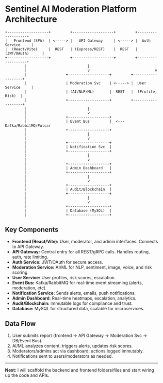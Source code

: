 # Sentinel AI Moderation Platform Architecture

```
+-------------------+         +-------------------+         +-------------------+
|   Frontend (SPA)  | <-----> |   API Gateway     | <-----> |  Auth Service     |
|  (React/Vite)     |  REST   | (Express/REST)    |  REST   |  (JWT/OAuth)      |
+-------------------+         +-------------------+         +-------------------+
         |                            |                              |
         |                            v                              v
         |                  +-------------------+         +-------------------+
         |                  | Moderation Svc    | <-----> |  User Service     |
         |                  | (AI/NLP/ML)       |  REST   |  (Profile, Risk)  |
         |                  +-------------------+         +-------------------+
         |                            |
         |                            v
         |                  +-------------------+
         |                  | Event Bus         |  <--- Kafka/RabbitMQ/Pulsar
         |                  +-------------------+
         |                            |
         |                            v
         |                  +-------------------+
         |                  | Notification Svc  |
         |                  +-------------------+
         |                            |
         |                            v
         |                  +-------------------+
         |                  | Admin Dashboard   |
         |                  +-------------------+
         |                            |
         |                            v
         |                  +-------------------+
         |                  | Audit/Blockchain  |
         |                  +-------------------+
         |                            |
         |                            v
         |                  +-------------------+
         |                  | Database (MySQL)  |
         |                  +-------------------+
```

## Key Components
- **Frontend (React/Vite):** User, moderator, and admin interfaces. Connects to API Gateway.
- **API Gateway:** Central entry for all REST/gRPC calls. Handles routing, auth, rate limiting.
- **Auth Service:** JWT/OAuth for secure access.
- **Moderation Service:** AI/ML for NLP, sentiment, image, voice, and risk scoring.
- **User Service:** User profiles, risk scores, escalation.
- **Event Bus:** Kafka/RabbitMQ for real-time event streaming (alerts, moderation, etc).
- **Notification Service:** Sends alerts, emails, push notifications.
- **Admin Dashboard:** Real-time heatmaps, escalation, analytics.
- **Audit/Blockchain:** Immutable logs for compliance and trust.
- **Database:** MySQL for structured data, scalable for microservices.

## Data Flow
1. User submits report (frontend → API Gateway → Moderation Svc → DB/Event Bus).
2. AI/ML analyzes content, triggers alerts, updates risk scores.
3. Moderators/admins act via dashboard; actions logged immutably.
4. Notifications sent to users/moderators as needed.

---

**Next:** I will scaffold the backend and frontend folders/files and start wiring up the code and APIs.
